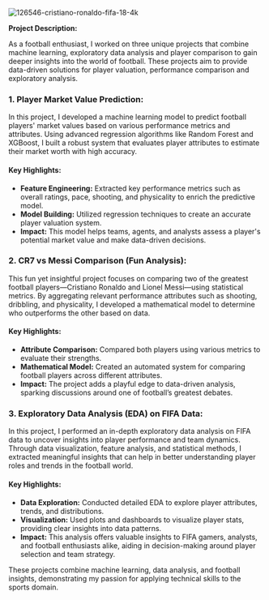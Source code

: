 ![126546-cristiano-ronaldo-fifa-18-4k](https://github.com/user-attachments/assets/f31db360-4483-4b1a-b028-da8809a4f559)


**Project Description:**

As a football enthusiast, I worked on three unique projects that combine machine learning, exploratory data analysis and player comparison to gain deeper insights into the world of football. These projects aim to provide data-driven solutions for player valuation, performance comparison and exploratory analysis.

### 1. **Player Market Value Prediction:**
In this project, I developed a machine learning model to predict football players' market values based on various performance metrics and attributes. Using advanced regression algorithms like Random Forest and XGBoost, I built a robust system that evaluates player attributes to estimate their market worth with high accuracy.

#### Key Highlights:
- **Feature Engineering:** Extracted key performance metrics such as overall ratings, pace, shooting, and physicality to enrich the predictive model.
- **Model Building:** Utilized regression techniques to create an accurate player valuation system.
- **Impact:** This model helps teams, agents, and analysts assess a player's potential market value and make data-driven decisions.

### 2. **CR7 vs Messi Comparison (Fun Analysis):**
This fun yet insightful project focuses on comparing two of the greatest football players—Cristiano Ronaldo and Lionel Messi—using statistical metrics. By aggregating relevant performance attributes such as shooting, dribbling, and physicality, I developed a mathematical model to determine who outperforms the other based on data.

#### Key Highlights:
- **Attribute Comparison:** Compared both players using various metrics to evaluate their strengths.
- **Mathematical Model:** Created an automated system for comparing football players across different attributes.
- **Impact:** The project adds a playful edge to data-driven analysis, sparking discussions around one of football’s greatest debates.

### 3. **Exploratory Data Analysis (EDA) on FIFA Data:**
In this project, I performed an in-depth exploratory data analysis on FIFA data to uncover insights into player performance and team dynamics. Through data visualization, feature analysis, and statistical methods, I extracted meaningful insights that can help in better understanding player roles and trends in the football world.

#### Key Highlights:
- **Data Exploration:** Conducted detailed EDA to explore player attributes, trends, and distributions.
- **Visualization:** Used plots and dashboards to visualize player stats, providing clear insights into data patterns.
- **Impact:** This analysis offers valuable insights to FIFA gamers, analysts, and football enthusiasts alike, aiding in decision-making around player selection and team strategy.

These projects combine machine learning, data analysis, and football insights, demonstrating my passion for applying technical skills to the sports domain.
